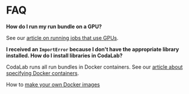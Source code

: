 # FAQ

**How do I run my run bundle on a GPU?**

See our [article on running jobs that use GPUs](https://github.com/codalab/codalab-worksheets/wiki/Execution#running-jobs-that-use-gpus).


**I received an `ImportError` because I don't have the appropriate library installed. How do I install libraries in CodaLab?**

CodaLab runs all run bundles in Docker containers. See our [article about specifying Docker containers](https://github.com/codalab/codalab-worksheets/wiki/Execution#specifying-environments-with-docker).

How to [make your own Docker images](https://github.com/codalab/codalab-worksheets/wiki/Creating-Docker-Images)